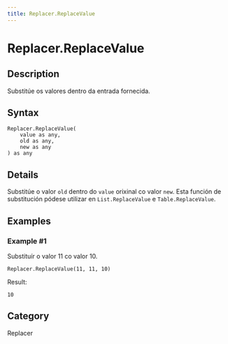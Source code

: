 ```yaml
---
title: Replacer.ReplaceValue
---
```


# Replacer.ReplaceValue


## Description

Substitúe os valores dentro da entrada fornecida.


## Syntax

```powerquery
Replacer.ReplaceValue(
    value as any,
    old as any,
    new as any
) as any
```


## Details

Substitúe o valor <code>old</code> dentro do <code>value</code> orixinal co valor <code>new</code>. Esta función de substitución pódese utilizar en <code>List.ReplaceValue</code> e <code>Table.ReplaceValue</code>.


## Examples

### Example #1 
Substituír o valor 11 co valor 10.
```powerquery
Replacer.ReplaceValue(11, 11, 10)
```

Result: 
```powerquery
10
```




## Category
Replacer
